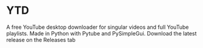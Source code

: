 # YTD
A free YouTube desktop downloader for singular videos and full YouTube playlists. Made in Python with Pytube and PySimpleGui. Download the latest release on the Releases tab
